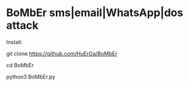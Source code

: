 # BoMbEr sms|email|WhatsApp|dos attack

Install:

git clone https://github.com/HuErGa/BoMbEr

cd BoMbEr

python3 BoMbEr.py
